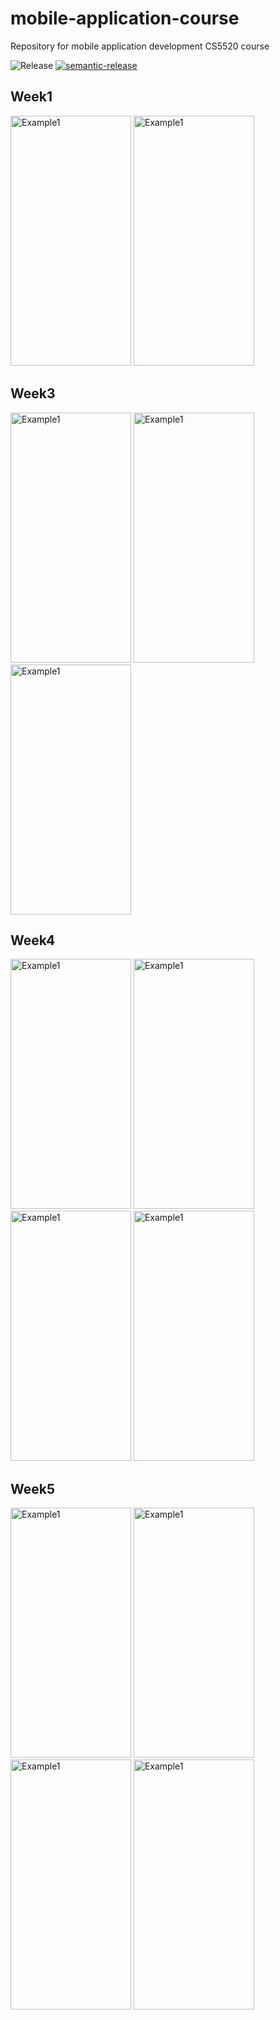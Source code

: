 # mobile-application-course
Repository for mobile application development CS5520 course

![Release](https://github.com/itachi1994/mobile-application-course/actions/workflows/release.yml/badge.svg)
[![semantic-release](https://img.shields.io/badge/%20%20%F0%9F%93%A6%F0%9F%9A%80-semantic--release-e10079.svg)](https://github.com/semantic-release/semantic-release)

## Week1
<span>
<img src="https://user-images.githubusercontent.com/24586021/118161641-d3fb1280-b3ed-11eb-9f41-6ca725c2e680.png" alt="Example1" width="193" height="400">
<img src="https://user-images.githubusercontent.com/24586021/118161687-dc534d80-b3ed-11eb-9c2e-3c2d3bc3c9b2.png" alt="Example1" width="193" height="400">
  </span>

## Week3
<span>
<img src="https://user-images.githubusercontent.com/24586021/120115243-cca76900-c150-11eb-81c8-f5fc6350dad7.jpg" alt="Example1" width="193" height="400">
<img src="https://user-images.githubusercontent.com/24586021/120115248-d4ffa400-c150-11eb-8128-87ccc681f036.jpg" alt="Example1" width="193" height="400">
<img src="https://user-images.githubusercontent.com/24586021/120115251-d761fe00-c150-11eb-96f2-9d1dbc689f8d.jpg" alt="Example1" width="193" height="400">
</span>

## Week4
<span>
<img src="https://user-images.githubusercontent.com/24586021/120942850-7f4f6c80-c6f9-11eb-80c5-5d8cd0c24e5a.jpg" alt="Example1" width="193" height="400">
<img src="https://user-images.githubusercontent.com/24586021/120942853-84acb700-c6f9-11eb-837d-30f513b3d557.jpg" alt="Example1" width="193" height="400">
<img src="https://user-images.githubusercontent.com/24586021/120942855-870f1100-c6f9-11eb-8936-3c099baa9e4b.jpg" alt="Example1" width="193" height="400">
<img src="https://user-images.githubusercontent.com/24586021/120942857-89716b00-c6f9-11eb-8d45-35190445a1e4.jpg" alt="Example1" width="193" height="400">
  
</span>

## Week5
<span>
 <img src="https://user-images.githubusercontent.com/24586021/121819228-e8833280-cc59-11eb-824c-76fcd94aee10.png" alt="Example1" width="193" height="400">
<img src="https://user-images.githubusercontent.com/24586021/121819233-eb7e2300-cc59-11eb-9549-4b64b1fe77eb.png" alt="Example1" width="193" height="400">
<img src="https://user-images.githubusercontent.com/24586021/121819234-f042d700-cc59-11eb-913f-4dfe453ae11c.png" alt="Example1" width="193" height="400">
<img src="https://user-images.githubusercontent.com/24586021/121819235-f1740400-cc59-11eb-893d-bf7cd2edac65.png" alt="Example1" width="193" height="400">
  
 </span>

